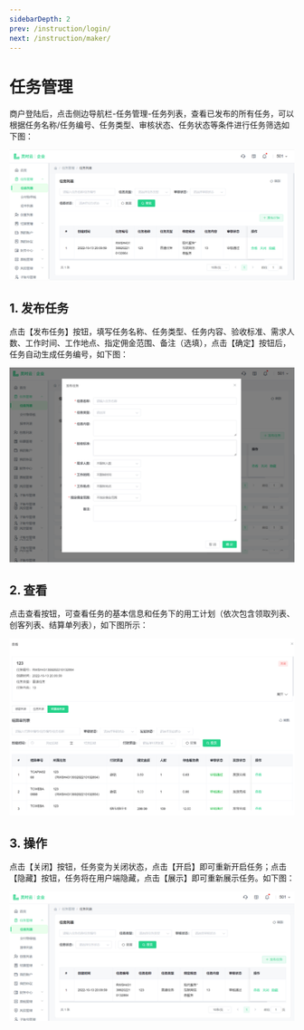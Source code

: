 ```yaml
---
sidebarDepth: 2
prev: /instruction/login/
next: /instruction/maker/
---
```


# 任务管理


商户登陆后，点击侧边导航栏-任务管理-任务列表，查看已发布的所有任务，可以根据任务名称/任务编号、任务类型、审核状态、任务状态等条件进行任务筛选如下图：

![图片3.png](../static/img3.png)

## 1. 发布任务

点击【发布任务】按钮，填写任务名称、任务类型、任务内容、验收标准、需求人数、工作时间、工作地点、指定佣金范围、备注（选填），点击【确定】按钮后，任务自动生成任务编号，如下图：

![图片4.png](../static/img4.png)

## 2. 查看

点击查看按钮，可查看任务的基本信息和任务下的用工计划（依次包含领取列表、创客列表、结算单列表），如下图所示：

![图片5.png](../static/img5.png)

## 3. 操作

点击【关闭】按钮，任务变为关闭状态，点击【开启】即可重新开启任务；点击【隐藏】按钮，任务将在用户端隐藏，点击【展示】即可重新展示任务。如下图：

![图片6.png](../static/img6.png)

